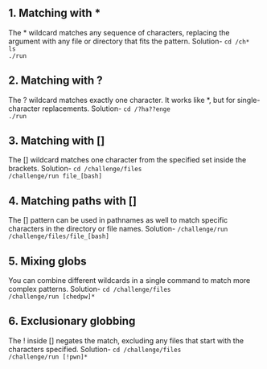 ## 1. Matching with *
 The * wildcard matches any sequence of characters, replacing the argument with any file or directory that fits the pattern.
 Solution-
`cd /ch*`<br>
`ls`<br>
`./run  `<br>

## 2. Matching with ?
 The ? wildcard matches exactly one character. It works like *, but for single-character replacements.
  Solution-
`cd /?ha??enge  `<br>
`./run `<br>

## 3. Matching with []
 The [] wildcard matches one character from the specified set inside the brackets.
  Solution-
`cd /challenge/files`<br>
`/challenge/run file_[bash] `<br>

## 4. Matching paths with []
 The [] pattern can be used in pathnames as well to match specific characters in the directory or file names.
  Solution-
`/challenge/run /challenge/files/file_[bash]  `<br>

## 5. Mixing globs
 You can combine different wildcards in a single command to match more complex patterns.
  Solution-
`cd /challenge/files`<br>
`/challenge/run [chedpw]* `<br>

## 6. Exclusionary globbing
 The ! inside [] negates the match, excluding any files that start with the characters specified.
 Solution-
`cd /challenge/files`<br>
`/challenge/run [!pwn]* `<br>
